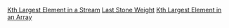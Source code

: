 [Kth Largest Element in a Stream](https://leetcode.com/problems/kth-largest-element-in-a-stream/)
[ Last Stone Weight](https://leetcode.com/problems/last-stone-weight/)
[Kth Largest Element in an Array](https://leetcode.com/problems/kth-largest-element-in-an-array/)